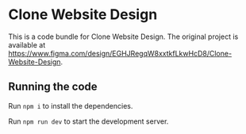 
  # Clone Website Design

  This is a code bundle for Clone Website Design. The original project is available at https://www.figma.com/design/EGHJRegqW8xxtkfLkwHcD8/Clone-Website-Design.

  ## Running the code

  Run `npm i` to install the dependencies.

  Run `npm run dev` to start the development server.
  